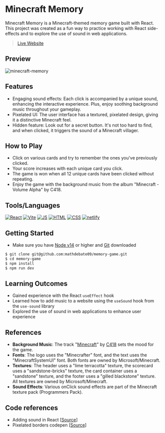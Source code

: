 # Minecraft Memory

Minecraft Memory is a Minecraft-themed memory game built with React. This project was created as a fun way to practice working with React side-effects and to explore the use of sound in web applications.
> [Live Website](https://minecraft-memory.netlify.app/)

## Preview

![minecraft-memory](https://github.com/mathdebate09/memory-game/assets/140599484/a89ac752-4c3b-411e-bf1c-03c8e4ec4e9b)

## Features

- Engaging sound effects: Each click is accompanied by a unique sound, enhancing the interactive experience. Plus, enjoy soothing background music throughout your gameplay.
- Pixelated UI: The user interface has a textured, pixelated design, giving it a distinctive Minecraft feel.
- Hidden feature: Look out for a secret button. It's not too hard to find, and when clicked, it triggers the sound of a Minecraft villager.

## How to Play

- Click on various cards and try to remember the ones you've previously clicked.
- Your score increases with each unique card you click.
- The game is won when all 12 unique cards have been clicked without repeating.
- Enjoy the game with the background music from the album "Minecraft - Volume Alpha" by C418.

## Tools/Languages

[![React](https://img.shields.io/badge/-React-000?style=for-the-badge&logo=React)](#) [![Vite](https://img.shields.io/badge/-Vite-000?style=for-the-badge&logo=Vite)](#)  [![JS](https://img.shields.io/badge/-JavaScript-000?style=for-the-badge&logo=javascript&logoColor=F0DB4F)](#) [![HTML](https://img.shields.io/badge/-HTML-000?style=for-the-badge&logo=html5)](#) [![CSS](https://img.shields.io/badge/-CSS-000?style=for-the-badge&logo=css3&logoColor=1572B6)](#) [![netlify](https://img.shields.io/badge/-netlify-000?style=for-the-badge&logo=netlify)](#)

## Getting Started

- Make sure  you have [Node v14](https://nodejs.org/en/download/package-manager) or higher and [Git](https://git-scm.com/downloads) downloaded

```bash
$ git clone git@github.com:mathdebate09/memory-game.git
$ cd memory-game
$ npm install
$ npm run dev
```

## Learning Outcomes

- Gained experience with the React `useEffect` hook
- Learned how to add music to a website using the `useSound` hook from the `use-sound` library
- Explored the use of sound in web applications to enhance user experience

## References

- **Background Music**: The track "[Minecraft](https://open.spotify.com/track/6xwhCiWXREsAIQVZqHswVw?si=5605fbbbeb114608)" by [C418](https://open.spotify.com/artist/4uFZsG1vXrPcvnZ4iSQyrx) sets the mood for the game.
- **Fonts**: The logo uses the "Minecrafter" font, and the text uses the "MinecraftSystemUI" font. Both fonts are owned by Microsoft/Minecraft.
- **Textures**: The header uses a "lime terracotta" texture, the scorecard uses a "sandstone-bricks" texture, the card container uses a "sandstone" texture, and the footer uses a "gilled blackstone" texture. All textures are owned by Microsoft/Minecraft.
- **Sound Effects**: Various onClick sound effects are part of the Minecraft texture pack (Programmers Pack).

## Code references

- Adding sound in React [[Source](https://www.joshwcomeau.com/react/announcing-use-sound-react-hook)]
- Pixelated borders codepen [[Source](https://codepen.io/fallwestmike/pen/ezOGJK)]
